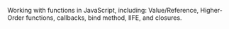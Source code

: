 Working with functions in JavaScript, including: Value/Reference, Higher-Order functions, callbacks, bind method, IIFE, and closures.
